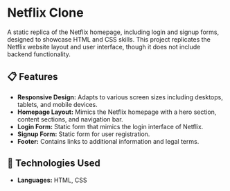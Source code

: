 # Netflix Clone

A static replica of the Netflix homepage, including login and signup forms, designed to showcase HTML and CSS skills. This project replicates the Netflix website layout and user interface, though it does not include backend functionality.

## 📋 Features
- **Responsive Design:** Adapts to various screen sizes including desktops, tablets, and mobile devices.
- **Homepage Layout:** Mimics the Netflix homepage with a hero section, content sections, and navigation bar.
- **Login Form:** Static form that mimics the login interface of Netflix.
- **Signup Form:** Static form for user registration.
- **Footer:** Contains links to additional information and legal terms.

## 🔧 Technologies Used
- **Languages:** HTML, CSS

